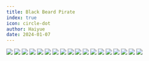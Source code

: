 ```yaml
---
title: Black Beard Pirate
index: true
icon: circle-dot
author: Haiyue
date: 2024-01-07
---
```


![](/data/english/reading/K-BlackBeardPirate/001.jpg)
![](/data/english/reading/K-BlackBeardPirate/002.jpg)
![](/data/english/reading/K-BlackBeardPirate/003.jpg)
![](/data/english/reading/K-BlackBeardPirate/004.jpg)
![](/data/english/reading/K-BlackBeardPirate/005.jpg)
![](/data/english/reading/K-BlackBeardPirate/006.jpg)
![](/data/english/reading/K-BlackBeardPirate/007.jpg)
![](/data/english/reading/K-BlackBeardPirate/008.jpg)
![](/data/english/reading/K-BlackBeardPirate/009.jpg)
![](/data/english/reading/K-BlackBeardPirate/010.jpg)
![](/data/english/reading/K-BlackBeardPirate/011.jpg)
![](/data/english/reading/K-BlackBeardPirate/012.jpg)
![](/data/english/reading/K-BlackBeardPirate/013.jpg)
![](/data/english/reading/K-BlackBeardPirate/014.jpg)
![](/data/english/reading/K-BlackBeardPirate/015.jpg)
![](/data/english/reading/K-BlackBeardPirate/016.jpg)
![](/data/english/reading/K-BlackBeardPirate/017.jpg)
![](/data/english/reading/K-BlackBeardPirate/018.jpg)